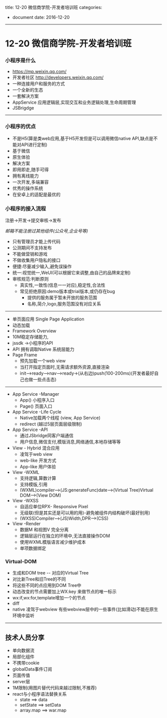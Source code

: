 title: 12-20 微信商学院-开发者培训班
categories: 
- document
date: 2016-12-20
---
# 12-20 微信商学院-开发者培训班
### 小程序是什么
- https://mp.weixin.qq.com/
- 开发者社区 http://developers.weixin.qq.com/
- 一种连接用户和服务的方式
- 一个全新的生态
- 一套解决方案
- AppService 应用逻辑层,实现交互和业务逻辑处理,生命周期管理
- JSBrigdge

----
### 小程序的优点
- 不是H5(算是类web应用,基于H5开发但是可以调用微信native API,缺点是不能对API进行定制)
- 基于微信
- 原生体验
- 解决方案
- 即用即走,随手可得
- 拥有离线能力
- 一次开发,多端兼容
- 优秀的操作系统
- 在安卓上的适配是最优的

### 小程序的接入流程
注册->开发->提交审核->发布

*邮箱不能注册过其他组件(公众号,企业号等)*

- 只有管理员才能上传代码
- 公测期间不支持发布
- 不能做营销和游戏
- 不做收集用户隐私的接口
- 便捷:尽量减少输入,避免误操作
- 统一:视觉统一,WeUI(可以根据它来调整,由自己的品牌来定制)
- 审核规范:判断原则
    + 真实性,一致性(信息一一对应),稳定性,合法性
    + 常见拒绝原因:demo版本或trial版本,或仍存在bug
        * 提供的服务属于暂未开放的服务范围
        * 名称,简介,logo,服务范围没有对应关系

---
- 单页面应用 Single Page Application
- 动态加载
- Framework Overview
- 10M稳定存储能力,
- jssdk ->小程序的API
- API 拥有调取Native 系统层能力
- Page Frame
    + 预先加载一个web view
    + 当打开指定页面时,无需请求额外资源,直接渲染
    + init-->ready-->nav-->ready->(从右边)push(100-200ms)(开发者最好自己也做一些点击态)

---
- App Service -Manager
    + App() 小程序入口
    + Page() 页面入口
- App Service -Life Cycle
    + Native加载两个线程 (view, App Service)
    + redirect (越过5层页面层级限制)
- App Service -API
    + 通过JSbridge同客户端通信
    + 用户信息,微信支付,模版消息,网络通信,本地存储等等
- View - Hybrid 混合应用
    + 凌驾于web view
    + web-like 开发方式
    + App-like 用户体验
- View -WXML
    + 支持逻辑,算数计算
    + 支持模版,引用
    + (WXML)compiler-->(JS:generateFunc)date-->(Virtual Tree)Virtual DOM-->(View DOM)
- View -WXSS
    + 自适应单位RPX- Responsive Pixel
    + 无级联(但是其实还是可以用的用)-避免被组件内结构破坏(最好别用)
    + (WXSS)Compiler-->(JS)Width,DPR-->(CSS)
- View -Render
    + 数据M 和视图V 完全分离
    + 逻辑层运行在独立的环境中,无法直接操作DOM
    + 使用WXML模版语言减少维护成本
    + 单项数据绑定

### Virtual-DOM
- 生成和DOM tree -- 对应的Virtual Tree
- 对比新Tree和旧Tree的不同
- 将这些不同的点应用到DOM Tree中
- 动态改变的节点需要加上WX:key 来做节点的唯一标示
- wx:if,wx:for,template增加一个<virtual/>的节点
- diff
- native 凌驾于webview 有些webview层中的一些事件(比如滑动)不能在原生环境中监听

---
## 技术人员分享
- 单向数据流 
- 局部化组件
- 不携带cookie
- globalData事件订阅
- 页面传值
- server层
- 1M限制(用图片替代代码来越过限制,不推荐)
- react与小程序语法替换关系
    + state ==> data
    + setState ==> setData
    + array.map ==> war.map
